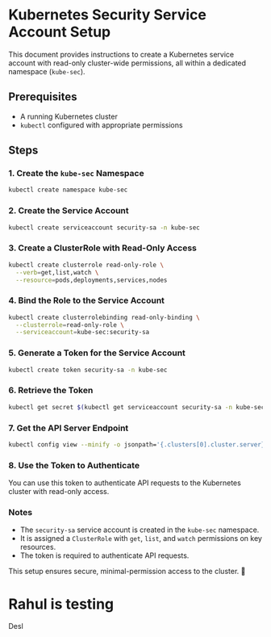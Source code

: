 # Kubernetes Security Service Account Setup

This document provides instructions to create a Kubernetes service account with read-only cluster-wide permissions, all within a dedicated namespace (`kube-sec`).

## Prerequisites
- A running Kubernetes cluster
- `kubectl` configured with appropriate permissions

## Steps

### 1. Create the `kube-sec` Namespace
```sh
kubectl create namespace kube-sec
```

### 2. Create the Service Account
```sh
kubectl create serviceaccount security-sa -n kube-sec
```

### 3. Create a ClusterRole with Read-Only Access
```sh
kubectl create clusterrole read-only-role \
  --verb=get,list,watch \
  --resource=pods,deployments,services,nodes
```

### 4. Bind the Role to the Service Account
```sh
kubectl create clusterrolebinding read-only-binding \
  --clusterrole=read-only-role \
  --serviceaccount=kube-sec:security-sa
```

### 5. Generate a Token for the Service Account
```sh
kubectl create token security-sa -n kube-sec
```

### 6. Retrieve the Token
```sh
kubectl get secret $(kubectl get serviceaccount security-sa -n kube-sec -o jsonpath="{.secrets[0].name}") -n kube-sec -o jsonpath="{.data.token}" | base64 --decode
```

### 7. Get the API Server Endpoint
```sh
kubectl config view --minify -o jsonpath='{.clusters[0].cluster.server}'
```

### 8. Use the Token to Authenticate
You can use this token to authenticate API requests to the Kubernetes cluster with read-only access.

### Notes
- The `security-sa` service account is created in the `kube-sec` namespace.
- It is assigned a `ClusterRole` with `get`, `list`, and `watch` permissions on key resources.
- The token is required to authenticate API requests.

This setup ensures secure, minimal-permission access to the cluster. 🚀


Rahul is testing
=======
Desl
